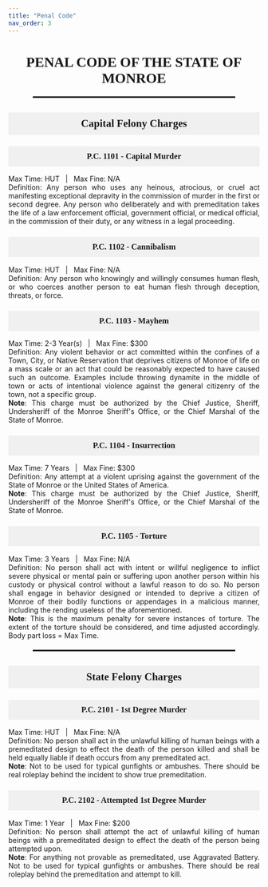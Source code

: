 ```yaml
---
title: "Penal Code"
nav_order: 3
---
```


<div style="text-align: center;">

# <span style="font-family: 'Georgia', serif; font-weight: bold; text-transform: uppercase;">Penal Code of the State of Monroe</span>

<hr style="border: 1px solid #000; width: 80%; margin: 20px auto;">

<h2 style="font-family: 'Georgia', serif; font-weight: bold; background-color: #f0f0f0; padding: 10px;">Capital Felony Charges</h2>

<h3 style="font-family: 'Georgia', serif; font-weight: bold; background-color: #f0f0f0; padding: 10px;">P.C. 1101 - Capital Murder</h3>
<p style="text-align: justify; max-width: 800px; margin: 0 auto;">Max Time: HUT &nbsp; | &nbsp; Max Fine: N/A</p>
<p style="text-align: justify; max-width: 800px; margin: 0 auto;">Definition: Any person who uses any heinous, atrocious, or cruel act manifesting exceptional depravity in the commission of murder in the first or second degree. Any person who deliberately and with premeditation takes the life of a law enforcement official, government official, or medical official, in the commission of their duty, or any witness in a legal proceeding.</p>

<h3 style="font-family: 'Georgia', serif; font-weight: bold; background-color: #f0f0f0; padding: 10px;">P.C. 1102 - Cannibalism</h3>
<p style="text-align: justify; max-width: 800px; margin: 0 auto;">Max Time: HUT &nbsp; | &nbsp; Max Fine: N/A</p>
<p style="text-align: justify; max-width: 800px; margin: 0 auto;">Definition: Any person who knowingly and willingly consumes human flesh, or who coerces another person to eat human flesh through deception, threats, or force.</p>

<h3 style="font-family: 'Georgia', serif; font-weight: bold; background-color: #f0f0f0; padding: 10px;">P.C. 1103 - Mayhem</h3>
<p style="text-align: justify; max-width: 800px; margin: 0 auto;">Max Time: 2-3 Year(s) &nbsp; | &nbsp; Max Fine: $300</p>
<p style="text-align: justify; max-width: 800px; margin: 0 auto;">Definition: Any violent behavior or act committed within the confines of a Town, City, or Native Reservation that deprives citizens of Monroe of life on a mass scale or an act that could be reasonably expected to have caused such an outcome. Examples include throwing dynamite in the middle of town or acts of intentional violence against the general citizenry of the town, not a specific group.</p>
<p style="text-align: justify; max-width: 800px; margin: 0 auto;"><strong>Note</strong>: This charge must be authorized by the Chief Justice, Sheriff, Undersheriff of the Monroe Sheriff's Office, or the Chief Marshal of the State of Monroe.</p>

<h3 style="font-family: 'Georgia', serif; font-weight: bold; background-color: #f0f0f0; padding: 10px;">P.C. 1104 - Insurrection</h3>
<p style="text-align: justify; max-width: 800px; margin: 0 auto;">Max Time: 7 Years &nbsp; | &nbsp; Max Fine: $300</p>
<p style="text-align: justify; max-width: 800px; margin: 0 auto;">Definition: Any attempt at a violent uprising against the government of the State of Monroe or the United States of America.</p>
<p style="text-align: justify; max-width: 800px; margin: 0 auto;"><strong>Note</strong>: This charge must be authorized by the Chief Justice, Sheriff, Undersheriff of the Monroe Sheriff's Office, or the Chief Marshal of the State of Monroe.</p>

<h3 style="font-family: 'Georgia', serif; font-weight: bold; background-color: #f0f0f0; padding: 10px;">P.C. 1105 - Torture</h3>
<p style="text-align: justify; max-width: 800px; margin: 0 auto;">Max Time: 3 Years &nbsp; | &nbsp; Max Fine: N/A</p>
<p style="text-align: justify; max-width: 800px; margin: 0 auto;">Definition: No person shall act with intent or willful negligence to inflict severe physical or mental pain or suffering upon another person within his custody or physical control without a lawful reason to do so. No person shall engage in behavior designed or intended to deprive a citizen of Monroe of their bodily functions or appendages in a malicious manner, including the rending useless of the aforementioned.</p>
<p style="text-align: justify; max-width: 800px; margin: 0 auto;"><strong>Note</strong>: This is the maximum penalty for severe instances of torture. The extent of the torture should be considered, and time adjusted accordingly. Body part loss = Max Time.</p>

<hr style="border: 1px solid #000; width: 80%; margin: 20px auto;">

<h2 style="font-family: 'Georgia', serif; font-weight: bold; background-color: #f0f0f0; padding: 10px;">State Felony Charges</h2>

<h3 style="font-family: 'Georgia', serif; font-weight: bold; background-color: #f0f0f0; padding: 10px;">P.C. 2101 - 1st Degree Murder</h3>
<p style="text-align: justify; max-width: 800px; margin: 0 auto;">Max Time: HUT &nbsp; | &nbsp; Max Fine: N/A</p>
<p style="text-align: justify; max-width: 800px; margin: 0 auto;">Definition: No person shall act in the unlawful killing of human beings with a premeditated design to effect the death of the person killed and shall be held equally liable if death occurs from any premeditated act.</p>
<p style="text-align: justify; max-width: 800px; margin: 0 auto;"><strong>Note</strong>: Not to be used for typical gunfights or ambushes. There should be real roleplay behind the incident to show true premeditation.</p>

<h3 style="font-family: 'Georgia', serif; font-weight: bold; background-color: #f0f0f0; padding: 10px;">P.C. 2102 - Attempted 1st Degree Murder</h3>
<p style="text-align: justify; max-width: 800px; margin: 0 auto;">Max Time: 1 Year &nbsp; | &nbsp; Max Fine: $200</p>
<p style="text-align: justify; max-width: 800px; margin: 0 auto;">Definition: No person shall attempt the act of unlawful killing of human beings with a premeditated design to effect the death of the person being attempted upon.</p>
<p style="text-align: justify; max-width: 800px; margin: 0 auto;"><strong>Note</strong>: For anything not provable as premeditated, use Aggravated Battery. Not to be used for typical gunfights or ambushes. There should be real roleplay behind the premeditation and attempt to kill.</p>

</div>
